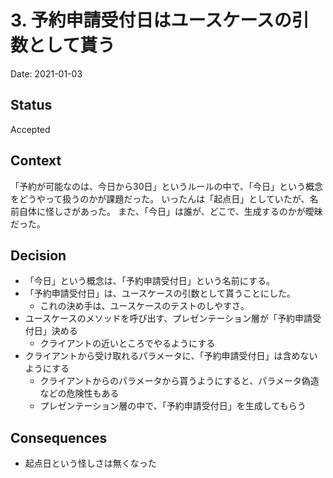 # 3. 予約申請受付日はユースケースの引数として貰う

Date: 2021-01-03

## Status

Accepted

## Context

「予約が可能なのは、今日から30日」というルールの中で、「今日」という概念をどうやって扱うのかが課題だった。
いったんは「起点日」としていたが、名前自体に怪しさがあった。
また、「今日」は誰が、どこで、生成するのかが曖昧だった。

## Decision

- 「今日」という概念は、「予約申請受付日」という名前にする。
- 「予約申請受付日」は、ユースケースの引数として貰うことにした。
   - これの決め手は、ユースケースのテストのしやすさ。
- ユースケースのメソッドを呼び出す、プレゼンテーション層が「予約申請受付日」決める
   - クライアントの近いところでやるようにする
- クライアントから受け取れるパラメータに、「予約申請受付日」は含めないようにする
   - クライアントからのパラメータから貰うようにすると、パラメータ偽造などの危険性もある
   - プレゼンテーション層の中で、「予約申請受付日」を生成してもらう

## Consequences

- 起点日という怪しさは無くなった

